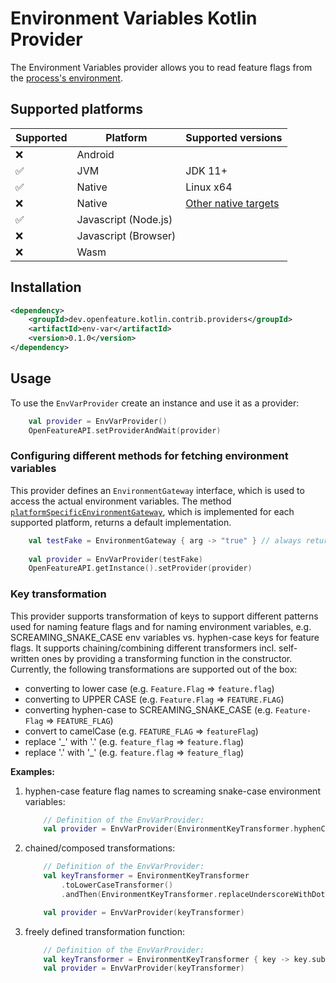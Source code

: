 # Environment Variables Kotlin Provider

The Environment Variables provider allows you to read feature flags from the [process's environment](https://en.wikipedia.org/wiki/Environment_variable).

## Supported platforms

| Supported | Platform             | Supported versions                                                             |
|-----------|----------------------|--------------------------------------------------------------------------------|
| ❌         | Android              |                                                                                |
| ✅         | JVM                  | JDK 11+                                                                        |
| ✅         | Native               | Linux x64                                                                      |
| ❌         | Native               | [Other native targets](https://kotlinlang.org/docs/native-target-support.html) |
| ✅         | Javascript (Node.js) |                                                                                |
| ❌         | Javascript (Browser) |                                                                                |
| ❌         | Wasm                 |                                                                                |


## Installation

```xml
<dependency>
    <groupId>dev.openfeature.kotlin.contrib.providers</groupId>
    <artifactId>env-var</artifactId>
    <version>0.1.0</version>
</dependency>
```

## Usage

To use the `EnvVarProvider` create an instance and use it as a provider:

```kotlin
    val provider = EnvVarProvider()
    OpenFeatureAPI.setProviderAndWait(provider)
```

### Configuring different methods for fetching environment variables

This provider defines an `EnvironmentGateway` interface, which is used to access the actual environment variables.
The method [`platformSpecificEnvironmentGateway`][platformSpecificEnvironmentGateway], which is implemented for each supported platform, returns a default implementation.

```kotlin
    val testFake = EnvironmentGateway { arg -> "true" } // always returns true
    
    val provider = EnvVarProvider(testFake)
    OpenFeatureAPI.getInstance().setProvider(provider)
```

### Key transformation

This provider supports transformation of keys to support different patterns used for naming feature flags and for
naming environment variables, e.g. SCREAMING_SNAKE_CASE env variables vs. hyphen-case keys for feature flags.
It supports chaining/combining different transformers incl. self-written ones by providing a transforming function in the constructor.
Currently, the following transformations are supported out of the box:

- converting to lower case (e.g. `Feature.Flag` => `feature.flag`)
- converting to UPPER CASE (e.g. `Feature.Flag` => `FEATURE.FLAG`)
- converting hyphen-case to SCREAMING_SNAKE_CASE (e.g. `Feature-Flag` => `FEATURE_FLAG`)
- convert to camelCase (e.g. `FEATURE_FLAG` => `featureFlag`)
- replace '_' with '.' (e.g. `feature_flag` => `feature.flag`)
- replace '.' with '_' (e.g. `feature.flag` => `feature_flag`)

**Examples:**

1. hyphen-case feature flag names to screaming snake-case environment variables:

   ```kotlin
       // Definition of the EnvVarProvider:
       val provider = EnvVarProvider(EnvironmentKeyTransformer.hyphenCaseToScreamingSnake())
   ```

2. chained/composed transformations:

   ```kotlin
       // Definition of the EnvVarProvider:
       val keyTransformer = EnvironmentKeyTransformer
           .toLowerCaseTransformer()
           .andThen(EnvironmentKeyTransformer.replaceUnderscoreWithDotTransformer())
   
       val provider = EnvVarProvider(keyTransformer)
   ```

3. freely defined transformation function:

   ```kotlin
       // Definition of the EnvVarProvider:   
       val keyTransformer = EnvironmentKeyTransformer { key -> key.substring(1) }
       val provider = EnvVarProvider(keyTransformer)
   ```

<!-- links -->

[platformSpecificEnvironmentGateway]: src/commonMain/kotlin/dev/openfeature/kotlin/contrib/providers/envvar/PlatformSpecificEnvironmentGateway.kt
